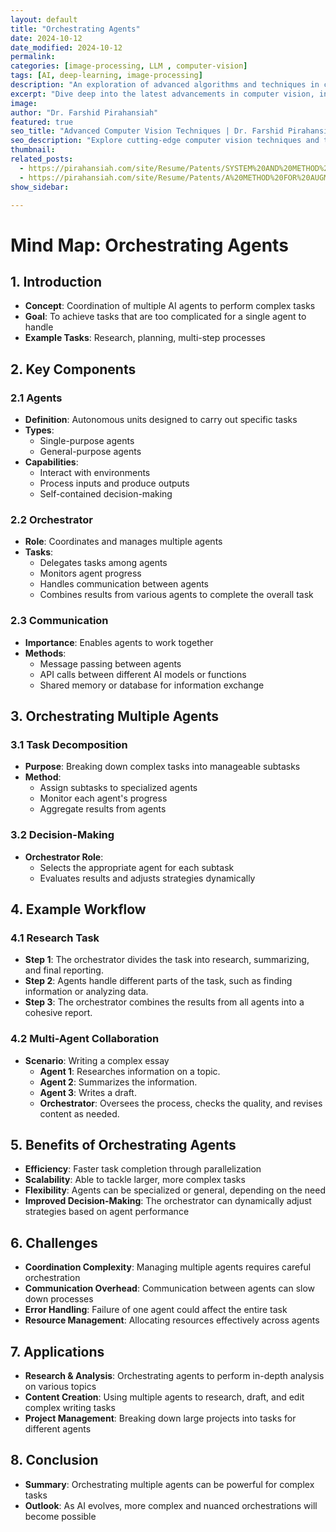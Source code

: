 ```yaml
---
layout: default
title: "Orchestrating Agents"
date: 2024-10-12
date_modified: 2024-10-12
permalink: 
categories: [image-processing, LLM , computer-vision]
tags: [AI, deep-learning, image-processing]
description: "An exploration of advanced algorithms and techniques in computer vision."
excerpt: "Dive deep into the latest advancements in computer vision, including deep learning methodologies and real-time image processing."
image: 
author: "Dr. Farshid Pirahansiah"
featured: true
seo_title: "Advanced Computer Vision Techniques | Dr. Farshid Pirahansiah"
seo_description: "Explore cutting-edge computer vision techniques and their applications in modern technology."
thumbnail: 
related_posts:
  - https://pirahansiah.com/site/Resume/Patents/SYSTEM%20AND%20METHOD%20FOR%20PROVIDING%20ADVERTISEMENT%20CONTENTS%20BASED%20ON%20FACIAL%20ANALYSIS%20WO2020141969A2
  - https://pirahansiah.com/site/Resume/Patents/A%20METHOD%20FOR%20AUGMENTING%20A%20PLURALITY%20OF%20FACE%20IMAGES%20WO2021060971A1
show_sidebar: 

---
```





# Mind Map: Orchestrating Agents

## 1. Introduction
- **Concept**: Coordination of multiple AI agents to perform complex tasks
- **Goal**: To achieve tasks that are too complicated for a single agent to handle
- **Example Tasks**: Research, planning, multi-step processes

## 2. Key Components
### 2.1 Agents
- **Definition**: Autonomous units designed to carry out specific tasks
- **Types**:
  - Single-purpose agents
  - General-purpose agents
- **Capabilities**:
  - Interact with environments
  - Process inputs and produce outputs
  - Self-contained decision-making

### 2.2 Orchestrator
- **Role**: Coordinates and manages multiple agents
- **Tasks**:
  - Delegates tasks among agents
  - Monitors agent progress
  - Handles communication between agents
  - Combines results from various agents to complete the overall task

### 2.3 Communication
- **Importance**: Enables agents to work together
- **Methods**:
  - Message passing between agents
  - API calls between different AI models or functions
  - Shared memory or database for information exchange

## 3. Orchestrating Multiple Agents
### 3.1 Task Decomposition
- **Purpose**: Breaking down complex tasks into manageable subtasks
- **Method**:
  - Assign subtasks to specialized agents
  - Monitor each agent's progress
  - Aggregate results from agents

### 3.2 Decision-Making
- **Orchestrator Role**:
  - Selects the appropriate agent for each subtask
  - Evaluates results and adjusts strategies dynamically

## 4. Example Workflow
### 4.1 Research Task
- **Step 1**: The orchestrator divides the task into research, summarizing, and final reporting.
- **Step 2**: Agents handle different parts of the task, such as finding information or analyzing data.
- **Step 3**: The orchestrator combines the results from all agents into a cohesive report.

### 4.2 Multi-Agent Collaboration
- **Scenario**: Writing a complex essay
  - **Agent 1**: Researches information on a topic.
  - **Agent 2**: Summarizes the information.
  - **Agent 3**: Writes a draft.
  - **Orchestrator**: Oversees the process, checks the quality, and revises content as needed.

## 5. Benefits of Orchestrating Agents
- **Efficiency**: Faster task completion through parallelization
- **Scalability**: Able to tackle larger, more complex tasks
- **Flexibility**: Agents can be specialized or general, depending on the need
- **Improved Decision-Making**: The orchestrator can dynamically adjust strategies based on agent performance

## 6. Challenges
- **Coordination Complexity**: Managing multiple agents requires careful orchestration
- **Communication Overhead**: Communication between agents can slow down processes
- **Error Handling**: Failure of one agent could affect the entire task
- **Resource Management**: Allocating resources effectively across agents

## 7. Applications
- **Research & Analysis**: Orchestrating agents to perform in-depth analysis on various topics
- **Content Creation**: Using multiple agents to research, draft, and edit complex writing tasks
- **Project Management**: Breaking down large projects into tasks for different agents

## 8. Conclusion
- **Summary**: Orchestrating multiple agents can be powerful for complex tasks
- **Outlook**: As AI evolves, more complex and nuanced orchestrations will become possible